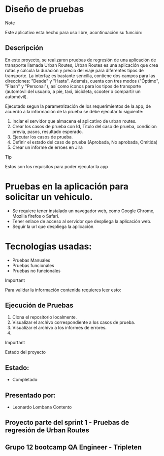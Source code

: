 # Diseño de pruebas
> [!NOTE]
> Este aplicativo esta hecho para uso libre, acontinuación su función:

## Descripción
En este proyecto, se realizaron pruebas de regresión de una aplicación de transporte llamada Urban Routes, Urban Routes es una aplicación que crea rutas y calcula la duración y precio del viaje para diferentes tipos de transporte. La interfaz es bastante sencilla, contiene dos campos para las direcciones: "Desde" y "Hasta". Además, cuenta con tres modos ("Óptimo", "Flash" y "Personal"), así como íconos para los tipos de transporte (automóvil del usuario, a pie, taxi, bicicleta, scooter o compartir un automóvil).

Ejecutado segun la parametrización de los requerimientos de la app, de acuerdo a la información de la prueba se debe ejecutar lo siguiente:

1. Inciar el servidor que almacena el aplicativo de urban routes.
2. Crear los casos de prueba con Id, Titulo del caso de prueba, condicion previa, pasos, resultado esperado.
3. Ejecutar los casos de prueba.
4. Definir el estado del caso de prueba (Aprobada, No aprobada, Omitida)
5. Crear un informe de erroes en Jira

> [!TIP]
> Estos son los requisitos para poder ejecutar la app

# Pruebas en la aplicación para solicitar un vehiculo.
- Se requiere tener instalado un navegador web, como Google Chrome, Mozilla firefos o Safari.
- Tener enlace de acceso al servidor que despliega la aplicación web.
- Seguir la url que despliega la aplicación.

# Tecnologias usadas:
- Pruebas Manuales
- Pruebas funcionales
- Pruebas no funcionales


> [!IMPORTANT]
> Para validar la información contenida requieres leer esto:

## Ejecución de Pruebas 
1. Clona el repositorio localmente.
2. Visualizar el archivo correspondiente a los casos de prueba.
3. Visualizar el archivo a los informes de errores.
4. 

> [!IMPORTANT]
> Estado del proyecto

## Estado:
- Completado

## Presentado por:
- Leonardo Lombana Contento

## Proyecto parte del sprint 1 - Pruebas de regresión de Urban Routes
## Grupo 12 bootcamp QA Engineer - Tripleten
